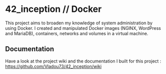 # 42_inception // Docker
This project aims to broaden my knowledge of system administration by using Docker. I created and manipulated Docker images (NGINX, WordPress and MariaDB), containers, networks and volumes in a virtual machine.

## Documentation
Have a look at the project wiki and the documentation I built for this project : https://github.com/Vladou73/42_inception/wiki
